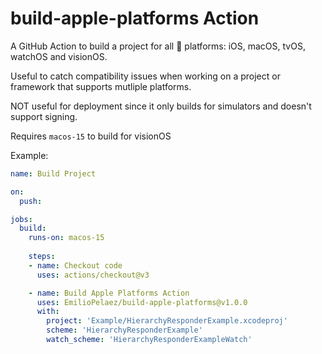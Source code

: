 # build-apple-platforms Action

A GitHub Action to build a project for all  platforms: iOS, macOS, tvOS, watchOS and visionOS.

Useful to catch compatibility issues when working on a project or framework that supports mutliple platforms.

NOT useful for deployment since it only builds for simulators and doesn't support signing.

Requires `macos-15` to build for visionOS

Example:

```yaml
name: Build Project

on:
  push:

jobs:
  build:
    runs-on: macos-15
    
    steps:
    - name: Checkout code
      uses: actions/checkout@v3

    - name: Build Apple Platforms Action
      uses: EmilioPelaez/build-apple-platforms@v1.0.0
      with:
        project: 'Example/HierarchyResponderExample.xcodeproj'
        scheme: 'HierarchyResponderExample'
        watch_scheme: 'HierarchyResponderExampleWatch'
```
